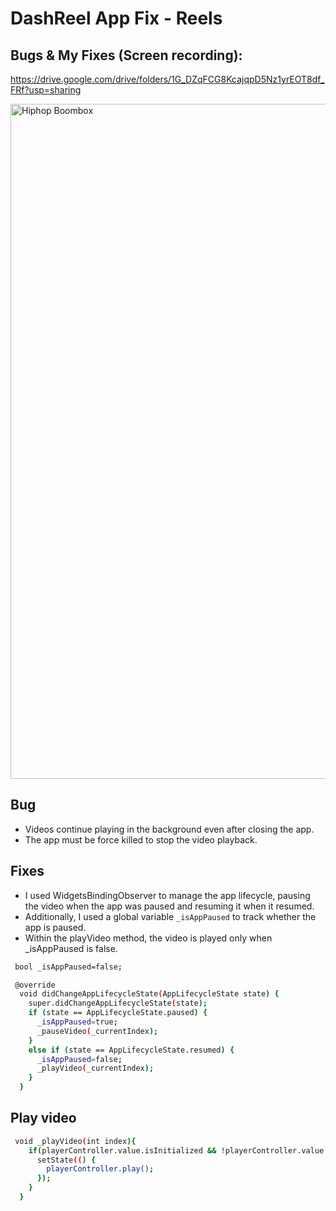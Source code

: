 # DashReel App Fix - Reels

## Bugs & My Fixes (Screen recording):
https://drive.google.com/drive/folders/1G_DZqFCG8KcajqpD5Nz1yrEOT8df_FRf?usp=sharing

<img width="1920" height="1080" alt="Hiphop Boombox" src="https://github.com/user-attachments/assets/88eb10e9-1a82-47a2-93af-19e1115e241a" />

## Bug
- Videos continue playing in the background even after closing the app.
- The app must be force killed to stop the video playback.

## Fixes
- I used WidgetsBindingObserver to manage the app lifecycle, pausing the video when the app was paused and resuming it when it resumed.
- Additionally, I used a global variable `_isAppPaused` to track whether the app is paused.
- Within the playVideo method, the video is played only when _isAppPaused is false.

```bash
 bool _isAppPaused=false;

 @override
  void didChangeAppLifecycleState(AppLifecycleState state) {
    super.didChangeAppLifecycleState(state);
    if (state == AppLifecycleState.paused) {
      _isAppPaused=true;
      _pauseVideo(_currentIndex);
    }
    else if (state == AppLifecycleState.resumed) {
      _isAppPaused=false;
      _playVideo(_currentIndex);
    }
  }
```

## Play video

```bash
 void _playVideo(int index){
    if(playerController.value.isInitialized && !playerController.value.isPlaying && !_isAppPaused){
      setState(() {
        playerController.play();
      });
    }
  }
```



